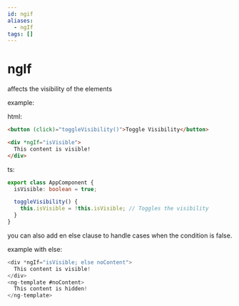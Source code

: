 ```yaml
---
id: ngif
aliases:
  - ngIf
tags: []
---
```


# ngIf

affects the visibility of the elements

example:

html:
```html
<button (click)="toggleVisibility()">Toggle Visibility</button>

<div *ngIf="isVisible">
  This content is visible!
</div>
```

ts:
```ts
export class AppComponent {
  isVisible: boolean = true;

  toggleVisibility() {
    this.isVisible = !this.isVisible; // Toggles the visibility
  }
}
```

you can also add en else clause to handle cases when the condition is false.

example with else:
```ts
<div *ngIf="isVisible; else noContent">
  This content is visible!
</div>
<ng-template #noContent>
  This content is hidden!
</ng-template>
```
